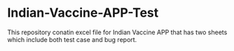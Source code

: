 # Indian-Vaccine-APP-Test
This repository conatin excel file for Indian Vaccine APP that has two sheets which include both test case and bug report.
